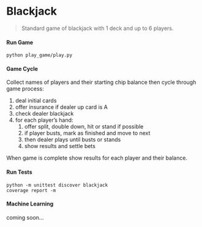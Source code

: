 # Blackjack

> Standard game of blackjack with 1 deck and up to 6 players.

#### Run Game

```shell
python play_game/play.py
```

#### Game Cycle
Collect names of players and their starting chip balance then cycle through game process:
1. deal initial cards
2. offer insurance if dealer up card is A
3. check dealer blackjack
4. for each player’s hand:
   1. offer split, double down, hit or stand if possible
   2. if player busts, mark as finished and move to next
   3. then dealer plays until busts or stands
   4. show results and settle bets

When game is complete show results for each player and their balance.

#### Run Tests

```shell
python -m unittest discover blackjack 
coverage report -m

```

#### Machine Learning

coming soon…

